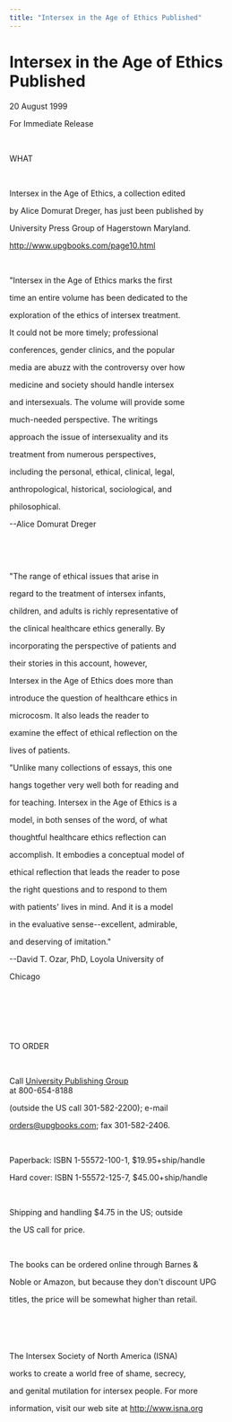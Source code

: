 ```yaml
---
title: "Intersex in the Age of Ethics Published"
---
```


# Intersex in the Age of Ethics Published

  
  


20 August 1999

  
  


For Immediate Release

  
  


&nbsp;

  
  


WHAT

  
  


&nbsp;

  
  


Intersex in the Age of Ethics, a collection edited 

  
  


by Alice Domurat Dreger, has just been published by 

  
  


University Press Group of Hagerstown Maryland.

  
  


http://www.upgbooks.com/page10.html

  
  


&nbsp;

  
  


"Intersex in the Age of Ethics marks the first 

  
  


time an entire volume has been dedicated to the 

  
  


exploration of the ethics of intersex treatment. 

  
  


It could not be more timely; professional 

  
  


conferences, gender clinics, and the popular 

  
  


media are abuzz with the controversy over how 

  
  


medicine and society should handle intersex 

  
  


and intersexuals. The volume will provide some 

  
  


much-needed perspective. The writings 

  
  


approach the issue of intersexuality and its 

  
  


treatment from numerous perspectives, 

  
  


including the personal, ethical, clinical, legal, 

  
  


anthropological, historical, sociological, and 

  
  


philosophical.

  
  


--Alice Domurat Dreger

  
  


&nbsp;

  
  


&nbsp;

  
  


"The range of ethical issues that arise in 

  
  


regard to the treatment of intersex infants, 

  
  


children, and adults is richly representative of 

  
  


the clinical healthcare ethics generally. By 

  
  


incorporating the perspective of patients and 

  
  


their stories in this account, however, 

  
  


Intersex in the Age of Ethics does more than 

  
  


introduce the question of healthcare ethics in 

  
  


microcosm. It also leads the reader to 

  
  


examine the effect of ethical reflection on the 

  
  


lives of patients.

  
  


"Unlike many collections of essays, this one 

  
  


hangs together very well both for reading and 

  
  


for teaching. Intersex in the Age of Ethics is a 

  
  


model, in both senses of the word, of what 

  
  


thoughtful healthcare ethics reflection can 

  
  


accomplish. It embodies a conceptual model of 

  
  


ethical reflection that leads the reader to pose 

  
  


the right questions and to respond to them 

  
  


with patients' lives in mind. And it is a model 

  
  


in the evaluative sense--excellent, admirable, 

  
  


and deserving of imitation."

  
  


--David T. Ozar, PhD, Loyola University of 

  
  


Chicago

  
  


&nbsp;

  
  


&nbsp;

  
  


&nbsp;

  
  


TO ORDER

  
  


&nbsp;

  
  


Call <A HREF="http://www.upgbooks.com/">University Publishing Group</A>  
at 800-654-8188

  
  


(outside the US call 301-582-2200); e-mail 

  
  


orders@upgbooks.com; fax 301-582-2406. 

  
  


&nbsp;

  
  


Paperback: ISBN 1-55572-100-1, $19.95+ship/handle

  
  


Hard cover: ISBN 1-55572-125-7, $45.00+ship/handle

  
  


&nbsp;

  
  


Shipping and handling $4.75 in the US; outside

  
  


the US call for price.

  
  


&nbsp;

  
  


The books can be ordered online through Barnes & 

  
  


Noble or Amazon, but because they don't discount UPG 

  
  


titles, the price will be somewhat higher than retail.

  
  


&nbsp;

  
  


###

  
  


&nbsp;

  
  


The Intersex Society of North America (ISNA) 

  
  


works to create a world free of shame, secrecy,

  
  


and genital mutilation for intersex people. For more 

  
  


information, visit our web site at <A HREF="http://www.isna.org/">http://www.isna.org</A>